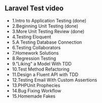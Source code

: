
## Laravel Test video



- 1.Intro to Application Testing (done)
- 2.Beginning Unit Testing (done)
- 3.More Unit Testing Review (done)
- 4.Testing Eloquent
- 5.A Testing Database Connection
- 6.Testing Collaborators
- 7.Homework Solutions
- 8.Regression Testing
- 9."Liking" a Model With TDD
- 10.Test Method Refactoring
- 11.Design a Fluent API with TDD
- 12.Testing Email With Custom Assertions
- 13.PHPUnit Prophecies
- 14.Bug Fixing Workflow
- 15.Homemade Fakes
